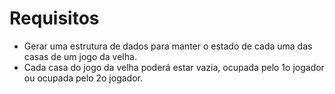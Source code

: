 # Requisitos
* Gerar uma estrutura de dados para manter o estado de cada
uma das casas de um jogo da velha.
* Cada casa do jogo da velha poderá estar vazia, ocupada
pelo 1o jogador ou ocupada pelo 2o jogador.